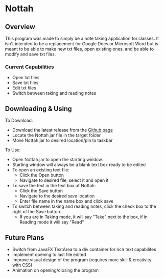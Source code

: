 # **Nottah**

## Overview

This program was made to simply be a note taking application for classes. It isn't intended to be a replacement for Google Docs or Microsoft Word but is meant to be able
to make new txt files, open existing ones, and be able to modify and save txt files.

### Current Capabilities

* Open txt files
* Save txt files
* Edit txt files
* Switch between taking and reading notes

## Downloading & Using

To Download:
* Download the latest release from the [Github page](https://github.com/DylanGresham/nottah)
* Locate the Nottah.jar file in the target folder
* Move Nottah.jar to desired location/pin to taskbar

To Use:
* Open Nottah.jar to open the starting window.
* Starting window will always be a blank text box ready to be edited
* To open an existing text file:
  * Click the Open button
  * Navigate to desired file, select it and open it
* To save the text in the text box of Nottah:
  * Click the Save button
  * Navigate to the desired save location
  * Enter file name in the name box and click save
* To switch between taking and reading notes, click the check box to the right of the Save button.
  * If you are in Taking mode, it will say "Take" next to the box, if in Reading mode it will say "Read"

## Future Plans

* Switch from JavaFX TextArea to a div container for rich text capabilites
* Implement opening to last file edited
* Improve visual design of the program (requires more skill & creativity with CSS)
* Animation on opening/closing the program
